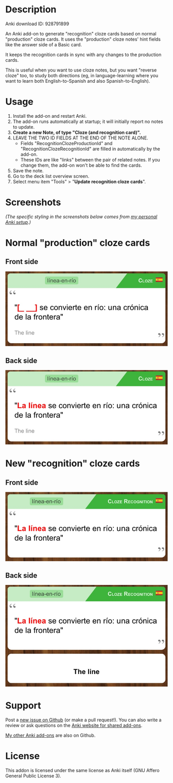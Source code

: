# Description

Anki download ID: 928791899

An Anki add-on to generate "recognition" cloze cards based on normal "production" cloze cards.
It uses the "production" cloze notes' hint fields like the answer side of a Basic card.

It keeps the recognition cards in sync with any changes to the production cards.

This is useful when you want to use cloze notes, but you want "reverse cloze" too, to study
both directions (eg, in language-learning where you want to learn both English-to-Spanish and
also Spanish-to-English).


# Usage

1. Install the add-on and restart Anki.
2. The add-on runs automatically at startup; it will initially report no notes to update.
3. **Create a new Note, of type "Cloze (and recognition card)".**
4. LEAVE THE TWO ID FIELDS AT THE END OF THE NOTE ALONE.
   - Fields "RecognitionClozeProductionId" and "RecognitionClozeRecognitionId" are filled in automatically by the add-on.
   - These IDs are like "links" between the pair of related notes. If you change them, the add-on won't be able to find the cards.
5. Save the note.
6. Go to the deck list overview screen.
7. Select menu item "Tools" > "**Update recognition cloze cards**".


# Screenshots

_(The specific styling in the screenshots below comes from
[my personal Anki setup](https://github.com/Arthaey/anki-personal).)_

# Normal "production" cloze cards
## Front side
![Production front-side](screenshots/production-front-side.jpg)
## Back side
![Production back-side](screenshots/production-back-side.jpg)

# New "recognition" cloze cards
## Front side
![Recognition front-side](screenshots/recognition-front-side.jpg)
## Back side
![Recognition back-side](screenshots/recognition-back-side.jpg)


# Support

Post a [new issue on Github](https://github.com/Arthaey/anki-cloze-recognition/issues/new)
(or make a pull request!). You can also write a review or ask questions on the
[Anki website for shared add-ons](https://ankiweb.net/shared/info/928791899).

[My other Anki add-ons](https://github.com/search?q=user%3AArthaey+anki)
are also on Github.


# License

This addon is licensed under the same license as Anki itself
(GNU Affero General Public License 3).

